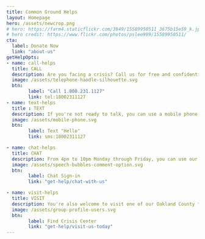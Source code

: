 ```yaml
---
title: Common Ground Helps
layout: Homepage
hero: /assets/newcrop.png
# hero: https://farm4.staticflickr.com/3949/15589950511_3675b15e59_k.jpg
# hero credit: https://www.flickr.com/photos/pslee999/15589950511/
cta:
  label: Donate Now
  link: "about-us"
getHelpOpts:
- name: call-helps
  title: CALL
  description: Are you facing a crisis? Call us for free and confidential counseling, information, and referrals
  image: /assets/telephone-handle-silhouette.svg
  btn: 
        label: "Call 1.800.231.1127"
        link: tel:18002311127
- name: text-helps
  title : TEXT
  description: If you're not ready to talk, you can use a mobile phone to text with us instead 
  image: /assets/mobile-phone.svg
  btn: 
        label: Text "Hello"
        link: sms:18002311127

- name: chat-helps
  title: CHAT
  description: From 4pm to 10pm Monday through Friday, you can use our online chat service
  image: /assets/speech-bubbles-comment-option.svg
  btn: 
        label: Chat Sign-in
        link: "get-help/chat-with-us"

- name: visit-helps
  title: VISIT
  description: You're also welcome to visit one of our Oakland County facilities to talk with us in person.
  image: /assets/group-profile-users.svg
  btn: 
        label: Find Crisis Center
        link: "get-help/visit-us-today"
---
```

